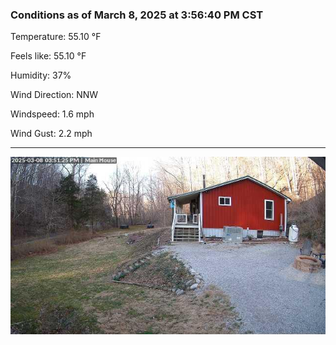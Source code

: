 ### Conditions as of March 8, 2025 at 3:56:40 PM CST 

Temperature: 55.10 &deg;F

Feels like: 55.10 &deg;F

Humidity: 37%

Wind Direction: NNW

Windspeed: 1.6 mph

Wind Gust: 2.2 mph

---

<img src="./images/latest.jpeg"/>


